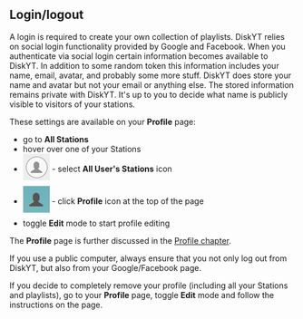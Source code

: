 ## Login/logout

A login is required to create your own collection of playlists. 
DiskYT relies on social login functionality provided by Google and Facebook.
When you authenticate via social login certain information becomes available to DiskYT. 
In addition to some random token this information
includes your name, email, avatar, and probably some more stuff. DiskYT does store your name and avatar 
but not your email or anything else. The stored information remains private with DiskYT.
It's up to you to decide what name is publicly visible 
to visitors of your stations.

These settings are available on your **Profile** page: 
- go to **All Stations**
- hover over one of your Stations
- <img src="img/user-icon-s.png" style="vertical-align:middle;margin-bottom:10px"> - 
select **All User's Stations** icon 
- <img src="img/profile-icon.png" style="vertical-align:middle;margin-bottom:10px"> -
click **Profile** icon at the top of the page 
- toggle **Edit** mode to start profile editing

The **Profile** page is further discussed in the [Profile chapter](Profile.md).

If you use a public computer, always ensure that you not only log out from DiskYT, 
but also from your Google/Facebook page.

If you decide to completely remove your profile (including all your Stations and playlists), 
go to your **Profile** page, 
toggle **Edit** mode and follow the instructions on the page.
